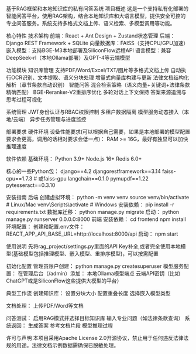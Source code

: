 基于RAG框架和本地知识库的私有问答系统
项目概述
这是一个支持私有化部署的智能问答平台，使用RAG架构，结合本地知识库和大语言模型，提供安全可控的专业问答服务。系统支持多格式文档上传、语义检索、多模型调用等功能。

核心特性
技术架构
前端：React + Ant Design + Zustand状态管理
后端：Django REST Framework + SQLite
向量数据库：FAISS（支持CPU/GPU加速）
嵌入模型：支持BGE-M3本地部署及SiliconFlow远程API
语言模型：兼容DeepSeek-rl（本地Ollama部署）及GPT-4等云端模型

功能模块
知识库管理
支持PDF/Word/Excel/TXT/图片等多格式文档上传
自动执行OCR识别、文本提取、语义分块处理
增量式向量库构建与更新
法律文档结构化解析（章节条款自动识别）
智能问答
混合检索策略（语义向量+关键词+法律条款精确匹配）
BGE-Reranker-V2重排序优化
多轮对话上下文保持
答案来源追溯与思考过程可视化

系统管理
JWT身份认证与RBAC权限控制
多租户数据隔离
模型服务动态接入（本地/云端）
异步任务管理与进度监控

部署要求
硬件环境
设备性能要求(可以根据自己需要，如果是本地部署的模型配置要求会更高，调用的话相对要求会低一点)：
RAM >= 16G，最好有独显可以加快推理速度

软件依赖
基础环境：
Python 3.9+
Node.js 16+
Redis 6.0+

核心的一些Python包：
django==4.2
djangorestframework==3.14
faiss-cpu==1.7.3  # 或faiss-gpu
langchain==0.1.0
pymupdf==1.22
pytesseract==0.3.10

安装指南
后端
创建虚拟环境：
python -m venv venv
source venv/bin/activate  # Linux/Mac
venv\Scripts\activate  # Windows
安装依赖：
pip install -r requirements.txt
数据库迁移：
python manage.py migrate
启动：
python manage.py runserver 0.0.0.0:8000
前端
安装依赖：
cd frontend
npm install
环境配置：
创建和配置.env文件：
REACT_APP_API_BASE_URL=http://localhost:8000/api
启动：
npm start

使用说明
先将rag_project/settings.py里面的API Key补全,或者完全使用本地模型(基础模型包括推理模型、嵌入模型、重排序模型)，可以按需配置

初始化配置
管理员账户创建：
python manage.py createsuperuser
模型服务配置：
在管理后台（/admin）添加：
本地Ollama模型端点
云端API密钥（比如ChatGPT或是SiliconFlow这些提供大模型的平台）

典型工作流
创建知识库：
设置分块大小
配置重叠长度
选择嵌入模型类型

文档处理：
上传PDF/Word等文档

问答测试：
启用RAG模式并选择目标知识库
输入专业问题（如法律条款查询）
系统返回：
生成答案
参考文档片段
模型推理过程

许可与声明
本项目采用Apache License 2.0开源协议，禁止用于任何违反法律法规的用途。法律文档示例数据需确保已脱敏处理。
